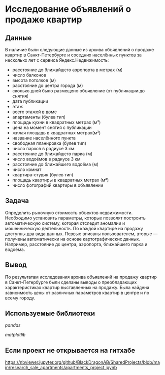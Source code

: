 # Исследование объявлений о продаже квартир

## Данные

В наличие были следующие данные из архива объявлений о продаже квартир в Санкт-Петербурге и соседних населённых пунктов за несколько лет с сервиса Яндекс.Недвижимость:

- расстояние до ближайшего аэропорта в метрах (м)
- число балконов
- высота потолков (м)
- расстояние до центра города (м)
- сколько дней было размещено объявление (от публикации до снятия)
- дата публикации
- этаж
- всего этажей в доме
- апартаменты (булев тип)
- площадь кухни в квадратных метрах (м²)
- цена на момент снятия с публикации
- жилая площадь в квадратных метрах(м²)
- название населённого пункта
- свободная планировка (булев тип)
- число парков в радиусе 3 км
- расстояние до ближайшего парка (м)
- число водоёмов в радиусе 3 км
- расстояние до ближайшего водоёма (м)
- число комнат
- квартира-студия (булев тип)
- площадь квартиры в квадратных метрах (м²)
- число фотографий квартиры в объявлении

## Задача

Определить рыночную стоимость объектов недвижимости. Необходимо установить параметры, которые позволят построить автоматическую систему, которая отследит аномалии и мошенническую деятельность. По каждой квартире на продажу доступны два вида данных. Первые вписаны пользователем, вторые — получены автоматически на основе картографических данных. Например, расстояние до центра, аэропорта, ближайшего парка и водоёма.

## Вывод

По результатам исследования архива объявлений на продажу квартир в Санкт-Петербурге были сделаны выводы о преобладающих характеристиках квартир выставленных на продажу. Была найдена зависимость цены от различных параметров квартир в центре и по всему городу.

## Используемые библиотеки

*pandas*

*matplotlib*

## Если проект не открывается на гитхабе 

https://nbviewer.jupyter.org/github/BlackDragonAB/SharedProjects/blob/main/research_sale_apartments/apartments_project.ipynb
